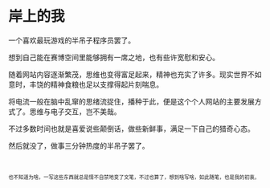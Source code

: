 # 岸上的我

一个喜欢最玩游戏的半吊子程序员罢了。

想到自己能在赛博空间里能够拥有一席之地，也有些许宽慰和安心。

随着网站内容逐渐繁茂，思维也变得富足起来，精神也充实了许多。现实世界不如意时，丰饶的精神食粮也足以支撑得起片刻喘息。

将电流一般在脑中乱窜的思绪流捉住，播种于此，便是这个个人网站的主要发展方式了。思维与电子交互，岂不美哉。

不过多数时间也就是喜爱说些颠倒话，做些新鲜事，满足一下自己的猎奇心态。

然后就没了，做事三分钟热度的半吊子罢了。

<br/>

<font size=1>也不知道为啥，一写这些东西就总是情不自禁地变了文笔，不过也算了，想到啥写啥，如此随笔，也是我的初衷。</font>

